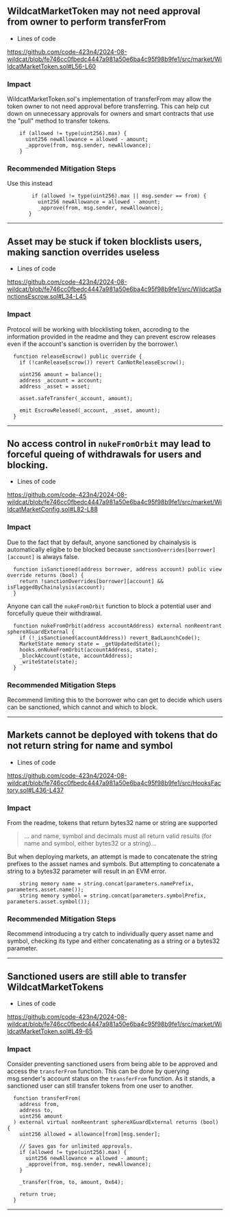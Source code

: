 
## WildcatMarketToken may not need approval from owner to perform transferFrom

* Lines of code

https://github.com/code-423n4/2024-08-wildcat/blob/fe746cc0fbedc4447a981a50e6ba4c95f98b9fe1/src/market/WildcatMarketToken.sol#L56-L60

### Impact

WildcatMarketToken.sol's implementation of transferFrom may allow the token owner to not need approval before transferring. This can help cut down on unnecessary approvals for owners and smart contracts that use the "pull" method to transfer tokens.

```solidity
    if (allowed != type(uint256).max) {
      uint256 newAllowance = allowed - amount;
      _approve(from, msg.sender, newAllowance);
    }
```

### Recommended Mitigation Steps

Use this instead

```solidity
        if (allowed != type(uint256).max || msg.sender == from) {
          uint256 newAllowance = allowed - amount;
          _approve(from, msg.sender, newAllowance);
       }
```
***

## Asset may be stuck if token blocklists users, making sanction overrides useless

* Lines of code

https://github.com/code-423n4/2024-08-wildcat/blob/fe746cc0fbedc4447a981a50e6ba4c95f98b9fe1/src/WildcatSanctionsEscrow.sol#L34-L45

### Impact

Protocol will be working with blocklisting token, accroding to the information provided in the readme and they can prevent escrow releases even if the account's sanction is overriden by the borrower.\

```solidity
  function releaseEscrow() public override {
    if (!canReleaseEscrow()) revert CanNotReleaseEscrow();

    uint256 amount = balance();
    address _account = account;
    address _asset = asset;

    asset.safeTransfer(_account, amount);

    emit EscrowReleased(_account, _asset, amount);
  }
```

***

## No access control in `nukeFromOrbit` may lead to forceful queing of withdrawals for users and blocking.

* Lines of code

https://github.com/code-423n4/2024-08-wildcat/blob/fe746cc0fbedc4447a981a50e6ba4c95f98b9fe1/src/market/WildcatMarketConfig.sol#L82-L88

### Impact

Due to the fact that by default, anyone sanctioned by chainalysis is automatically eligibe to be blocked because `sanctionOverrides[borrower][account]` is always false.

```solidity
  function isSanctioned(address borrower, address account) public view override returns (bool) {
    return !sanctionOverrides[borrower][account] && isFlaggedByChainalysis(account);
  }
```

Anyone can call the `nukeFromOrbit` function to block a potential user and forcefully queue their withdrawal. 

```solidity
  function nukeFromOrbit(address accountAddress) external nonReentrant sphereXGuardExternal {
    if (!_isSanctioned(accountAddress)) revert_BadLaunchCode();
    MarketState memory state = _getUpdatedState();
    hooks.onNukeFromOrbit(accountAddress, state);
    _blockAccount(state, accountAddress);
    _writeState(state);
  }
```

### Recommended Mitigation Steps

Recommend limiting this to the borrower who can get to decide which users can be sanctioned, which cannot and which to block.

***

## Markets cannot be deployed with tokens that do not return string for name and symbol

* Lines of code

https://github.com/code-423n4/2024-08-wildcat/blob/fe746cc0fbedc4447a981a50e6ba4c95f98b9fe1/src/HooksFactory.sol#L436-L437

### Impact

From the readme, tokens that return bytes32 name or string are supported

> ... and name, symbol and decimals must all return valid results (for name and symbol, either bytes32 or a string)...

But when deploying markets, an attempt is made to concatenate the string prefixes to the assset names and symbols. But attempting to concatenate a string to a bytes32 parameter will result in an EVM error.

```solidity
    string memory name = string.concat(parameters.namePrefix, parameters.asset.name());
    string memory symbol = string.concat(parameters.symbolPrefix, parameters.asset.symbol());
```
### Recommended Mitigation Steps

Recommend introducing a try catch to individually query asset name and symbol, checking its type and either concatenating as a string or a bytes32 parameter.

***

## Sanctioned users are still able to transfer WildcatMarketTokens

* Lines of code

https://github.com/code-423n4/2024-08-wildcat/blob/fe746cc0fbedc4447a981a50e6ba4c95f98b9fe1/src/market/WildcatMarketToken.sol#L49-65

### Impact

Consider preventing sanctioned users from being able to be approved and access the `transferFrom` function. This can be done by querying msg.sender's account status on the `transferFrom` function. As it stands, a sanctioned user can still transfer tokens from one user to another.

```solidity
  function transferFrom(
    address from,
    address to,
    uint256 amount
  ) external virtual nonReentrant sphereXGuardExternal returns (bool) {
    uint256 allowed = allowance[from][msg.sender];

    // Saves gas for unlimited approvals.
    if (allowed != type(uint256).max) {
      uint256 newAllowance = allowed - amount;
      _approve(from, msg.sender, newAllowance);
    }

    _transfer(from, to, amount, 0x64);

    return true;
  }
```


***
